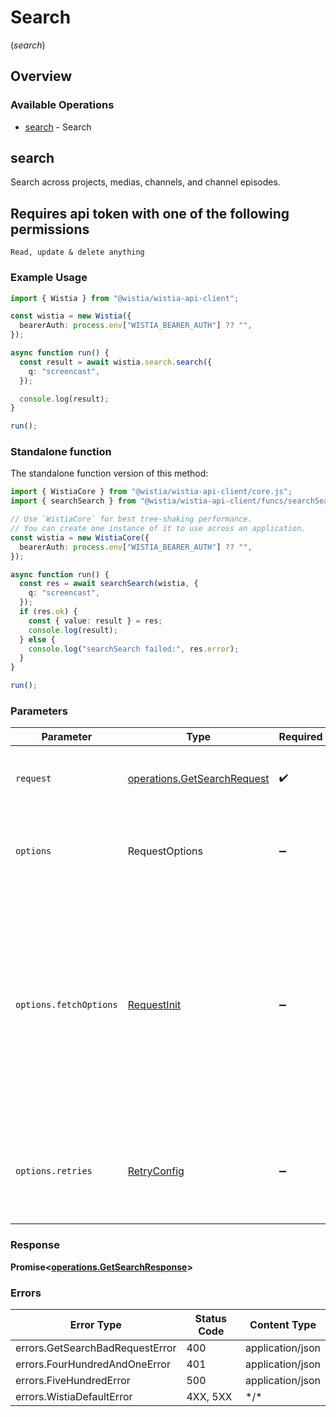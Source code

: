 # Search
(*search*)

## Overview

### Available Operations

* [search](#search) - Search

## search

Search across projects, medias, channels, and channel episodes.

## Requires api token with one of the following permissions
```
Read, update & delete anything
```


### Example Usage

<!-- UsageSnippet language="typescript" operationID="get_/search" method="get" path="/search" -->
```typescript
import { Wistia } from "@wistia/wistia-api-client";

const wistia = new Wistia({
  bearerAuth: process.env["WISTIA_BEARER_AUTH"] ?? "",
});

async function run() {
  const result = await wistia.search.search({
    q: "screencast",
  });

  console.log(result);
}

run();
```

### Standalone function

The standalone function version of this method:

```typescript
import { WistiaCore } from "@wistia/wistia-api-client/core.js";
import { searchSearch } from "@wistia/wistia-api-client/funcs/searchSearch.js";

// Use `WistiaCore` for best tree-shaking performance.
// You can create one instance of it to use across an application.
const wistia = new WistiaCore({
  bearerAuth: process.env["WISTIA_BEARER_AUTH"] ?? "",
});

async function run() {
  const res = await searchSearch(wistia, {
    q: "screencast",
  });
  if (res.ok) {
    const { value: result } = res;
    console.log(result);
  } else {
    console.log("searchSearch failed:", res.error);
  }
}

run();
```

### Parameters

| Parameter                                                                                                                                                                      | Type                                                                                                                                                                           | Required                                                                                                                                                                       | Description                                                                                                                                                                    |
| ------------------------------------------------------------------------------------------------------------------------------------------------------------------------------ | ------------------------------------------------------------------------------------------------------------------------------------------------------------------------------ | ------------------------------------------------------------------------------------------------------------------------------------------------------------------------------ | ------------------------------------------------------------------------------------------------------------------------------------------------------------------------------ |
| `request`                                                                                                                                                                      | [operations.GetSearchRequest](../../models/operations/getsearchrequest.md)                                                                                                     | :heavy_check_mark:                                                                                                                                                             | The request object to use for the request.                                                                                                                                     |
| `options`                                                                                                                                                                      | RequestOptions                                                                                                                                                                 | :heavy_minus_sign:                                                                                                                                                             | Used to set various options for making HTTP requests.                                                                                                                          |
| `options.fetchOptions`                                                                                                                                                         | [RequestInit](https://developer.mozilla.org/en-US/docs/Web/API/Request/Request#options)                                                                                        | :heavy_minus_sign:                                                                                                                                                             | Options that are passed to the underlying HTTP request. This can be used to inject extra headers for examples. All `Request` options, except `method` and `body`, are allowed. |
| `options.retries`                                                                                                                                                              | [RetryConfig](../../lib/utils/retryconfig.md)                                                                                                                                  | :heavy_minus_sign:                                                                                                                                                             | Enables retrying HTTP requests under certain failure conditions.                                                                                                               |

### Response

**Promise\<[operations.GetSearchResponse](../../models/operations/getsearchresponse.md)\>**

### Errors

| Error Type                      | Status Code                     | Content Type                    |
| ------------------------------- | ------------------------------- | ------------------------------- |
| errors.GetSearchBadRequestError | 400                             | application/json                |
| errors.FourHundredAndOneError   | 401                             | application/json                |
| errors.FiveHundredError         | 500                             | application/json                |
| errors.WistiaDefaultError       | 4XX, 5XX                        | \*/\*                           |